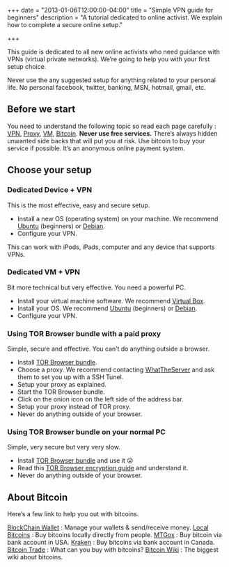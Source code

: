 +++
date = "2013-01-06T12:00:00-04:00"
title = "Simple VPN guide for beginners"
description = "A tutorial dedicated to online activist. We explain how to complete a secure online setup."

+++

This guide is dedicated to all new online activists who need guidance with VPNs (virtual private networks). We’re going to help you with your first setup choice.

Never use the any suggested setup for anything related to your personal life. No personal facebook, twitter, banking, MSN, hotmail, gmail, etc.

## Before we start

You need to understand the following topic so read each page carefully : [VPN](https://en.wikipedia.org/wiki/Vpn), [Proxy](https://en.wikipedia.org/wiki/Proxy_server), [VM](https://en.wikipedia.org/wiki/Virtual_machine), [Bitcoin](https://en.wikipedia.org/wiki/Bitcoin).
**Never use free services.** There’s always hidden unwanted side backs that will put you at risk.
Use bitcoin to buy your service if possible. It’s an anonymous online payment system.

## Choose your setup

### Dedicated Device + VPN

This is the most effective, easy and secure setup.

* Install a new OS (operating system) on your machine. We recommend [Ubuntu](http://www.ubuntu.com/) (beginners) or [Debian](https://www.debian.org/distrib/).
* Configure your VPN.

This can work with iPods, iPads, computer and any device that supports VPNs.

### Dedicated VM + VPN

Bit more technical but very effective. You need a powerful PC.

* Install your virtual machine software. We recommend [Virtual Box](https://www.virtualbox.org/).
* Install your OS. We recommend [Ubuntu](http://www.ubuntu.com/) (beginners) or [Debian](https://www.debian.org/distrib/).
* Configure your VPN.

### Using TOR Browser bundle with a paid proxy

Simple, secure and effective. You can’t do anything outside a browser.

* Install [TOR Browser bundle](https://www.torproject.org/projects/torbrowser.html.en).
* Choose a proxy. We recommend contacting [WhatTheServer](http://whattheserver.me/) and ask them to set you up with a SSH Tunel.
* Setup your proxy as explained.
* Start the TOR Browser bundle.
* Click on the onion icon on the left side of the address bar.
* Setup your proxy instead of TOR proxy.
* Never do anything outside of your browser.

### Using TOR Browser bundle on your normal PC

Simple, very secure but very very slow.

* Install [TOR Browser bundle](https://www.torproject.org/projects/torbrowser.html.en) and use it 😛
* Read this [TOR Browser encryption guide](https://www.eff.org/pages/tor-and-https) and understand it.
* Never do anything outside of your browser.

## About Bitcoin

Here’s a few link to help you out with bitcoins.

[BlockChain Wallet](https://blockchain.info/wallet/) : Manage your wallets & send/receive money.
[Local Bitcoins](https://localbitcoins.com/) : Buy bitcoins locally directly from people.
[MTGox](https://mtgox.com/) : Buy bitcoin via bank account in USA.
[Kraken](https://www.kraken.com/) : Buy bitcoins via bank account in Canada.
[Bitcoin Trade](https://en.bitcoin.it/wiki/Trade) : What can you buy with bitcoins?
[Bitcoin Wiki](https://en.bitcoin.it/wiki/) : The biggest wiki about bitcoins.
